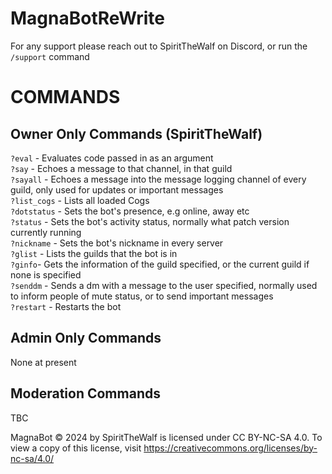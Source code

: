 ﻿# MagnaBotReWrite

For any support please reach out to SpiritTheWalf on Discord, or run the `/support` command

# **COMMANDS**

## Owner Only Commands (SpiritTheWalf)

`?eval` - Evaluates code passed in as an argument\
`?say` - Echoes a message to that channel, in that guild\
`?sayall` - Echoes a message into the message logging channel of every guild, only used for updates or important messages\
`?list_cogs` - Lists all loaded Cogs\
`?dotstatus` - Sets the bot's presence, e.g online, away etc\
`?status` - Sets the bot's activity status, normally what patch version currently running\
`?nickname` - Sets the bot's nickname in every server\
`?glist` - Lists the guilds that the bot is in\
`?ginfo`- Gets the information of the guild specified, or the current guild if none is specified\
`?senddm` - Sends a dm with a message to the user specified, normally used to inform people of mute status, or to send important messages\
`?restart` - Restarts the bot

## Admin Only Commands

None at present

## Moderation Commands

TBC


MagnaBot © 2024 by SpiritTheWalf is licensed under CC BY-NC-SA 4.0. To view a copy of this license, visit https://creativecommons.org/licenses/by-nc-sa/4.0/



